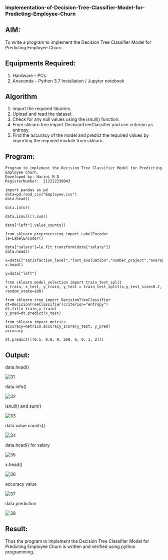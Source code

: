 ### Implementation-of-Decision-Tree-Classifier-Model-for-Predicting-Employee-Churn

## AIM:
To write a program to implement the Decision Tree Classifier Model for Predicting Employee Churn.

## Equipments Required:
1. Hardware – PCs
2. Anaconda – Python 3.7 Installation / Jupyter notebook

## Algorithm
1. import the required libraries.
2. Upload and read the dataset.
3. Check for any null values using the isnull() function.
4. From sklearn.tree import DecisionTreeClassifier and use criterion as entropy.
5. Find the accuracy of the model and predict the required values by importing the required module from sklearn.

## Program:
```
Program to implement the Decision Tree Classifier Model for Predicting Employee Churn.
Developed by: Harini M D
RegisterNumber:  212222230043

import pandas as pd
data=pd.read_csv("Employee.csv")
data.head()

data.info()

data.isnull().sum()

data["left"].value_counts()

from sklearn.preprocessing import LabelEncoder 
le=LabelEncoder()

data["salary"]=le.fit_transform(data["salary"])
data.head()

x=data[["satisfaction_level","last_evaluation","number_project","average_montly_hours","time_spend_company","Work_accident","promotion_last_5years","salary"]]
x.head()

y=data["left"]

from sklearn.model_selection import train_test_split
x_train, x_test, y_train, y_test = train_test_split(x,y,test_size=0.2, random_state=100)

from sklearn.tree import DecisionTreeClassifier
dt=DecisionTreeClassifier(criterion="entropy")
dt.fit(x_train,y_train)
y_pred=dt.predict(x_test)

from sklearn import metrics
accuracy=metrics.accuracy_score(y_test, y_pred)
accuracy

dt.predict([[0.5, 0.8, 9, 260, 6, 0, 1, 2]])

```

## Output:

data.head()

![31](https://github.com/hariprasath5106/Implementation-of-Decision-Tree-Classifier-Model-for-Predicting-Employee-Churn/assets/111515488/4d28c2e4-8695-423d-bedf-c0f5872e071a)


data.info()

![32](https://github.com/hariprasath5106/Implementation-of-Decision-Tree-Classifier-Model-for-Predicting-Employee-Churn/assets/111515488/03176d38-096a-4c6f-84dc-bd4e472e9e74)


isnull() and sum()

![33](https://github.com/hariprasath5106/Implementation-of-Decision-Tree-Classifier-Model-for-Predicting-Employee-Churn/assets/111515488/6b200641-325e-4ed4-8b32-4b764c485a69)


data value counts()

![34](https://github.com/hariprasath5106/Implementation-of-Decision-Tree-Classifier-Model-for-Predicting-Employee-Churn/assets/111515488/a34c3f8a-d8a7-45ef-946b-f700dba26503)


data.head() for salary

![35](https://github.com/hariprasath5106/Implementation-of-Decision-Tree-Classifier-Model-for-Predicting-Employee-Churn/assets/111515488/1f88e6ab-a445-439c-8a70-c6f2424f79bb)


x.head()

![36](https://github.com/hariprasath5106/Implementation-of-Decision-Tree-Classifier-Model-for-Predicting-Employee-Churn/assets/111515488/20db7b70-4424-4878-b361-9ad56702356d)


accuracy value 

![37](https://github.com/hariprasath5106/Implementation-of-Decision-Tree-Classifier-Model-for-Predicting-Employee-Churn/assets/111515488/462f0d52-25e1-40c9-bb34-90ee54878974)


data prediction

![38](https://github.com/hariprasath5106/Implementation-of-Decision-Tree-Classifier-Model-for-Predicting-Employee-Churn/assets/111515488/ee3041d3-f28b-43ae-b3a8-098df9d89f28)

## Result:
Thus the program to implement the  Decision Tree Classifier Model for Predicting Employee Churn is written and verified using python programming.

